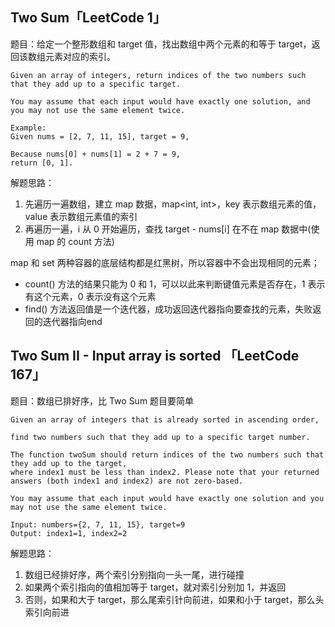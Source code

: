 ## Two Sum「LeetCode 1」

题目：给定一个整形数组和 target 值，找出数组中两个元素的和等于 target，返回该数组元素对应的索引。

```
Given an array of integers, return indices of the two numbers such that they add up to a specific target.

You may assume that each input would have exactly one solution, and you may not use the same element twice.

Example:
Given nums = [2, 7, 11, 15], target = 9,

Because nums[0] + nums[1] = 2 + 7 = 9,
return [0, 1].
```

解题思路：

1. 先遍历一遍数组，建立 map 数据，map<int, int>，key 表示数组元素的值，value 表示数组元素值的索引
2. 再遍历一遍，i 从 0 开始遍历，查找 target - nums[i] 在不在 map 数据中(使用 map 的 count 方法)


map 和 set 两种容器的底层结构都是红黑树，所以容器中不会出现相同的元素；
* count() 方法的结果只能为 0 和 1，可以以此来判断键值元素是否存在，1 表示有这个元素，0 表示没有这个元素
* find() 方法返回值是一个迭代器，成功返回迭代器指向要查找的元素，失败返回的迭代器指向end

## Two Sum II - Input array is sorted 「LeetCode 167」

题目：数组已排好序，比 Two Sum 题目要简单

```
Given an array of integers that is already sorted in ascending order, 

find two numbers such that they add up to a specific target number.

The function twoSum should return indices of the two numbers such that they add up to the target,
where index1 must be less than index2. Please note that your returned answers (both index1 and index2) are not zero-based.

You may assume that each input would have exactly one solution and you may not use the same element twice.

Input: numbers={2, 7, 11, 15}, target=9
Output: index1=1, index2=2
```

解题思路：

1. 数组已经排好序，两个索引分别指向一头一尾，进行碰撞
2. 如果两个索引指向的值相加等于 target，就对索引分别加 1，并返回
3. 否则，如果和大于 target，那么尾索引针向前进，如果和小于 target，那么头索引向前进
